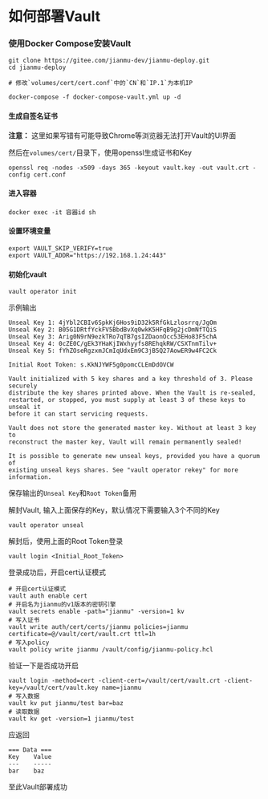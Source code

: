 # 如何部署Vault

### 使用Docker Compose安装Vault

```
git clone https://gitee.com/jianmu-dev/jianmu-deploy.git
cd jianmu-deploy

# 修改`volumes/cert/cert.conf`中的`CN`和`IP.1`为本机IP

docker-compose -f docker-compose-vault.yml up -d
```

#### 生成自签名证书

**注意：** 这里如果写错有可能导致Chrome等浏览器无法打开Vault的UI界面

然后在`volumes/cert/`目录下，使用openssl生成证书和Key

```
openssl req -nodes -x509 -days 365 -keyout vault.key -out vault.crt -config cert.conf
```

#### 进入容器

```
docker exec -it 容器id sh
```

#### 设置环境变量

```
export VAULT_SKIP_VERIFY=true
export VAULT_ADDR="https://192.168.1.24:443"
```

#### 初始化vault
```
vault operator init
```
示例输出
```
Unseal Key 1: 4jYbl2CBIv6SpkKj6Hos9iD32k5RfGkLzlosrrq/JgOm
Unseal Key 2: B05G1DRtfYckFV5BbdBvXq0wkK5HFqB9g2jcDmNfTQiS
Unseal Key 3: Arig0N9rN9ezkTRo7qTB7gsIZDaonOcc53EHo83F5chA
Unseal Key 4: 0cZE0C/gEk3YHaKjIWxhyyfs8REhqkRW/CSXTnmTilv+
Unseal Key 5: fYhZOseRgzxmJCmIqUdxEm9C3jB5Q27AowER9w4FC2Ck

Initial Root Token: s.KkNJYWF5g0pomcCLEmDdOVCW

Vault initialized with 5 key shares and a key threshold of 3. Please securely
distribute the key shares printed above. When the Vault is re-sealed,
restarted, or stopped, you must supply at least 3 of these keys to unseal it
before it can start servicing requests.

Vault does not store the generated master key. Without at least 3 key to
reconstruct the master key, Vault will remain permanently sealed!

It is possible to generate new unseal keys, provided you have a quorum of
existing unseal keys shares. See "vault operator rekey" for more information.
```
保存输出的`Unseal Key`和`Root Token`备用

解封Vault, 输入上面保存的Key，默认情况下需要输入3个不同的Key
```
vault operator unseal
```
解封后，使用上面的Root Token登录
```
vault login <Initial_Root_Token>
```

登录成功后，开启cert认证模式
```
# 开启cert认证模式
vault auth enable cert
# 开启名为jianmu的v1版本的密钥引擎
vault secrets enable -path="jianmu" -version=1 kv
# 写入证书
vault write auth/cert/certs/jianmu policies=jianmu certificate=@/vault/cert/vault.crt ttl=1h
# 写入policy
vault policy write jianmu /vault/config/jianmu-policy.hcl
```
验证一下是否成功开启
```
vault login -method=cert -client-cert=/vault/cert/vault.crt -client-key=/vault/cert/vault.key name=jianmu
# 写入数据
vault kv put jianmu/test bar=baz
# 读取数据
vault kv get -version=1 jianmu/test
```
应返回
```
=== Data ===
Key    Value
---    -----
bar    baz
```
至此Vault部署成功